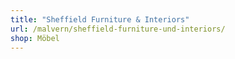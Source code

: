 ```yaml
---
title: "Sheffield Furniture & Interiors"
url: /malvern/sheffield-furniture-und-interiors/
shop: Möbel
---
```

